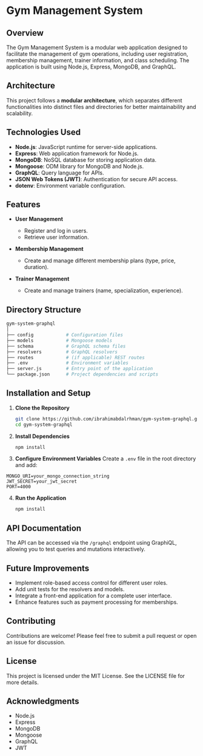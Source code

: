 # Gym Management System

## Overview

The Gym Management System is a modular web application designed to facilitate the management of gym operations, including user registration, membership management, trainer information, and class scheduling. The application is built using Node.js, Express, MongoDB, and GraphQL.

## Architecture

This project follows a **modular architecture**, which separates different functionalities into distinct files and directories for better maintainability and scalability.

## Technologies Used

- **Node.js**: JavaScript runtime for server-side applications.
- **Express**: Web application framework for Node.js.
- **MongoDB**: NoSQL database for storing application data.
- **Mongoose**: ODM library for MongoDB and Node.js.
- **GraphQL**: Query language for APIs.
- **JSON Web Tokens (JWT)**: Authentication for secure API access.
- **dotenv**: Environment variable configuration.

## Features

- **User Management**

  - Register and log in users.
  - Retrieve user information.



- **Membership Management**

  - Create and manage different membership plans (type, price, duration).

- **Trainer Management**

  - Create and manage trainers (name, specialization, experience).


## Directory Structure

```bash
gym-system-graphql
│
├── config            # Configuration files
├── models            # Mongoose models
├── schema            # GraphQL schema files
├── resolvers         # GraphQL resolvers
├── routes            # (if applicable) REST routes
├── .env              # Environment variables
├── server.js         # Entry point of the application
└── package.json      # Project dependencies and scripts
```

## Installation and Setup

1. **Clone the Repository**
   ```bash
   git clone https://github.com/ibrahimabdalrhman/gym-system-graphql.git
   cd gym-system-graphql
   ```
2. **Install Dependencies**
    ```bash
    npm install
    ```

3. **Configure Environment Variables**
  Create a `.env` file in the root directory and add:

  ```plaintext
  MONGO_URI=your_mongo_connection_string
  JWT_SECRET=your_jwt_secret
  PORT=4000
  ```
4. **Run the Application**
    ```bash
    npm install
    ```
## API Documentation
The API can be accessed via the `/graphql` endpoint using GraphiQL, allowing you to test queries and mutations interactively.

## Future Improvements
- Implement role-based access control for different user roles.
- Add unit tests for the resolvers and models.
- Integrate a front-end application for a complete user interface.
- Enhance features such as payment processing for memberships.
## Contributing
Contributions are welcome! Please feel free to submit a pull request or open an issue for discussion.

## License
This project is licensed under the MIT License. See the LICENSE file for more details.

## Acknowledgments
- Node.js
- Express
- MongoDB
- Mongoose
- GraphQL
- JWT
